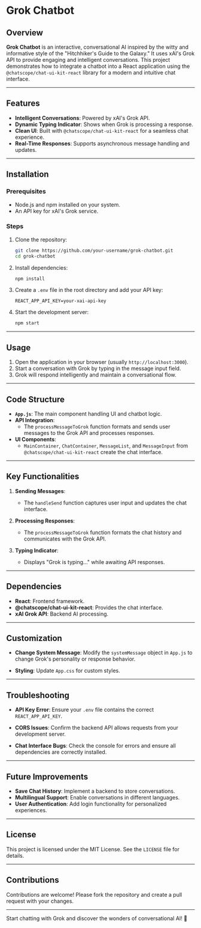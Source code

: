 # Grok Chatbot 

## Overview

**Grok Chatbot** is an interactive, conversational AI inspired by the witty and informative style of the "Hitchhiker's Guide to the Galaxy." It uses xAI's Grok API to provide engaging and intelligent conversations. This project demonstrates how to integrate a chatbot into a React application using the `@chatscope/chat-ui-kit-react` library for a modern and intuitive chat interface.

---

## Features

- **Intelligent Conversations**: Powered by xAI's Grok API.
- **Dynamic Typing Indicator**: Shows when Grok is processing a response.
- **Clean UI**: Built with `@chatscope/chat-ui-kit-react` for a seamless chat experience.
- **Real-Time Responses**: Supports asynchronous message handling and updates.

---

## Installation

### Prerequisites

- Node.js and npm installed on your system.
- An API key for xAI's Grok service.

### Steps

1. Clone the repository:

   ```bash
   git clone https://github.com/your-username/grok-chatbot.git
   cd grok-chatbot
   ```

2. Install dependencies:

   ```bash
   npm install
   ```

3. Create a `.env` file in the root directory and add your API key:

   ```plaintext
   REACT_APP_API_KEY=your-xai-api-key
   ```

4. Start the development server:

   ```bash
   npm start
   ```

---

## Usage

1. Open the application in your browser (usually `http://localhost:3000`).
2. Start a conversation with Grok by typing in the message input field.
3. Grok will respond intelligently and maintain a conversational flow.

---

## Code Structure

- **`App.js`**: The main component handling UI and chatbot logic.
- **API Integration**: 
  - The `processMessageToGrok` function formats and sends user messages to the Grok API and processes responses.
- **UI Components**:
  - `MainContainer`, `ChatContainer`, `MessageList`, and `MessageInput` from `@chatscope/chat-ui-kit-react` create the chat interface.

---

## Key Functionalities

1. **Sending Messages**:
   - The `handleSend` function captures user input and updates the chat interface.

2. **Processing Responses**:
   - The `processMessageToGrok` function formats the chat history and communicates with the Grok API.

3. **Typing Indicator**:
   - Displays "Grok is typing..." while awaiting API responses.

---

## Dependencies

- **React**: Frontend framework.
- **@chatscope/chat-ui-kit-react**: Provides the chat interface.
- **xAI Grok API**: Backend AI processing.

---

## Customization

- **Change System Message**:
  Modify the `systemMessage` object in `App.js` to change Grok's personality or response behavior.

- **Styling**:
  Update `App.css` for custom styles.

---

## Troubleshooting

- **API Key Error**:
  Ensure your `.env` file contains the correct `REACT_APP_API_KEY`.

- **CORS Issues**:
  Confirm the backend API allows requests from your development server.

- **Chat Interface Bugs**:
  Check the console for errors and ensure all dependencies are correctly installed.

---

## Future Improvements

- **Save Chat History**: Implement a backend to store conversations.
- **Multilingual Support**: Enable conversations in different languages.
- **User Authentication**: Add login functionality for personalized experiences.

---

## License

This project is licensed under the MIT License. See the `LICENSE` file for details.

---

## Contributions

Contributions are welcome! Please fork the repository and create a pull request with your changes.

---

Start chatting with Grok and discover the wonders of conversational AI! 🚀
